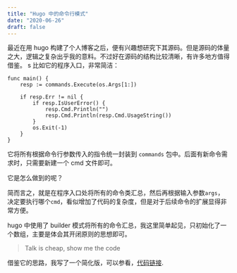 ```yaml
---
title: "Hugo 中的命令行模式"
date: "2020-06-26"
draft: false
---
```


最近在用 hugo 构建了个人博客之后，便有兴趣想研究下其源码。但是源码的体量之大，逻辑之复杂出乎我的意料。不过好在源码的结构比较清晰，有许多地方值得借鉴。
s
比如它的程序入口，非常简洁：

```Golang
func main() {
	resp := commands.Execute(os.Args[1:])

	if resp.Err != nil {
		if resp.IsUserError() {
			resp.Cmd.Println("")
			resp.Cmd.Println(resp.Cmd.UsageString())
		}
		os.Exit(-1)
	}
}
```
它将所有根据命令行参数传入的指令统一封装到 ```commands``` 包中。后面有新命令需求时，只需要新建一个 cmd 文件即可。

它是怎么做到的呢？

简而言之，就是在程序入口处将所有的命令类汇总，然后再根据输入参数```args```，决定要执行哪个```cmd```，看似增加了代码的复杂度，但是对于后续命令的扩展显得非常方便。

hugo 中使用了 builder 模式将所有的命令汇总，我这里简单起见，只初始化了一个数组，主要是体会其开闭原则的思想即可。

> Talk is cheap, show me the code

借鉴它的思路，我写了一个简化版，可以参看，[代码链接](https://github.com/anriclee/GoPatterns/tree/main/cmdpattern).